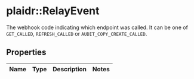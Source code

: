 # plaidr::RelayEvent

The webhook code indicating which endpoint was called. It can be one of `GET_CALLED`, `REFRESH_CALLED` or `AUDIT_COPY_CREATE_CALLED`.

## Properties
Name | Type | Description | Notes
------------ | ------------- | ------------- | -------------


